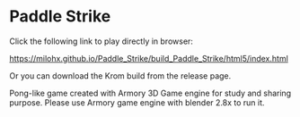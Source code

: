 # Paddle Strike

Click the following link to play directly in browser:

https://milohx.github.io/Paddle_Strike/build_Paddle_Strike/html5/index.html

Or you can download the Krom build from the release page.

Pong-like game created with Armory 3D Game engine for study and sharing purpose. Please use Armory game engine with blender 2.8x to run it.

